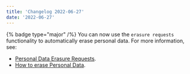 ```yaml
---
title: 'Changelog 2022-06-27'
date: '2022-06-27'
---
```

{% badge type="major" /%} You can now use the `erasure requests` functionality to automatically erase personal data. For more information, see:
  - [Personal Data Erasure Requests](/docs/commerce-cloud/personal-data/personal-data-erasure-requests-api).
  - [How to erase Personal Data](/docs/commerce-cloud/personal-data/erase-personal-data).
